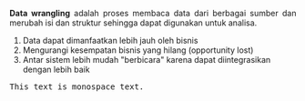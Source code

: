 <p align="justify"><b>Data wrangling</b> adalah proses membaca data dari berbagai sumber dan merubah isi dan struktur sehingga dapat digunakan untuk analisa.</p>
<ol Kenapa data wrangling sangat penting dilakukan?>
  <li>Data dapat dimanfaatkan lebih jauh oleh bisnis</li>
  <li>Mengurangi kesempatan bisnis yang hilang (opportunity lost)</li>
  <li>Antar sistem lebih mudah "berbicara" karena dapat diintegrasikan dengan lebih baik</li>
</ol>
<p style="font-family:'Lucida Console', monospace">This text is monospace text.</p>

